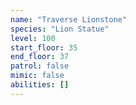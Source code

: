 ```yaml
---
name: "Traverse Lionstone"
species: "Lion Statue"
level: 100
start_floor: 35
end_floor: 37
patrol: false
mimic: false
abilities: []
---
```

